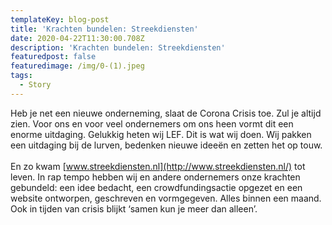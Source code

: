 ```yaml
---
templateKey: blog-post
title: 'Krachten bundelen: Streekdiensten'
date: 2020-04-22T11:30:00.708Z
description: 'Krachten bundelen: Streekdiensten'
featuredpost: false
featuredimage: /img/0-(1).jpeg
tags:
  - Story
---
```

Heb je net een nieuwe onderneming, slaat de Corona Crisis toe. Zul je altijd zien. Voor ons en voor veel ondernemers om ons heen vormt dit een enorme uitdaging. Gelukkig heten wij LEF. Dit is wat wij doen. Wij pakken een uitdaging bij de lurven, bedenken nieuwe ideeën en zetten het op touw.\
\
En zo kwam [www.streekdiensten.nl](http://www.streekdiensten.nl/) tot leven. In rap tempo hebben wij en andere ondernemers onze krachten gebundeld: een idee bedacht, een crowdfundingsactie opgezet en een website ontworpen, geschreven en vormgegeven. Alles binnen een maand. Ook in tijden van crisis blijkt ‘samen kun je meer dan alleen’.
